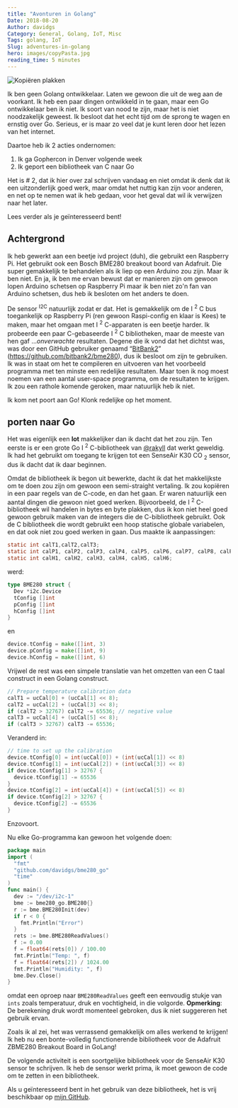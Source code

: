 ```yaml
---
title: "Avonturen in Golang"
Date: 2018-08-20
Author: davidgs
Category: General, Golang, IoT, Misc
Tags: golang, IoT
Slug: adventures-in-golang
hero: images/copyPasta.jpg
reading_time: 5 minutes
---
```


![Kopiëren plakken](/posts/category/programming/images/copyPasta.jpg)

Ik ben geen Golang ontwikkelaar. Laten we gewoon die uit de weg aan de voorkant. Ik heb een paar dingen ontwikkeld in te gaan, maar een Go ontwikkelaar ben ik niet. Ik soort van nood te zijn, maar het is niet noodzakelijk geweest. Ik besloot dat het echt tijd om de sprong te wagen en ernstig over Go. Serieus, er is maar zo veel dat je kunt leren door het lezen van het internet.

Daartoe heb ik 2 acties ondernomen:

1. Ik ga Gophercon in Denver volgende week
2. Ik geport een bibliotheek van C naar Go

Het is # 2, dat ik hier over zal schrijven vandaag en niet omdat ik denk dat ik een uitzonderlijk goed werk, maar omdat het nuttig kan zijn voor anderen, en net op te nemen wat ik heb gedaan, voor het geval dat wil ik verwijzen naar het later.

Lees verder als je geïnteresseerd bent!

## Achtergrond

Ik heb gewerkt aan een beetje ivd project (duh), die gebruikt een Raspberry Pi. Het gebruikt ook een Bosch BME280 breakout boord van Adafruit. Die super gemakkelijk te behandelen als ik liep op een Arduino zou zijn. Maar ik ben niet. En ja, ik ben me ervan bewust dat er manieren zijn om gewoon lopen Arduino schetsen op Raspberry Pi maar ik ben niet zo'n fan van Arduino schetsen, dus heb ik besloten om het anders te doen.

De sensor <sup>I2C</sup> natuurlijk zodat er dat. Het is gemakkelijk om de I <sup>2</sup> C bus toegankelijk op Raspberry Pi (ren gewoon Raspi-config en klaar is Kees) te maken, maar het omgaan met I <sup>2</sup> C-apparaten is een beetje harder. Ik probeerde een paar C-gebaseerde I <sup>2</sup> C bibliotheken, maar de meeste van hen gaf ...*onverwachte* resultaten. Degene die ik vond dat het dichtst was, was door een GitHub gebruiker genaamd “[BitBank2](https://github.com/bitbank2)” (https://github.com/bitbank2/bme280), dus ik besloot om zijn te gebruiken. Ik was in staat om het te compileren en uitvoeren van het voorbeeld programma met ten minste een redelijke resultaten. Maar toen ik nog moest noemen van een aantal user-space programma, om de resultaten te krijgen. Ik zou een rathole komende geroken, maar natuurlijk heb ik niet.

Ik kom net poort aan Go! Klonk redelijke op het moment.

## porten naar Go

Het was eigenlijk een **lot** makkelijker dan ik dacht dat het zou zijn. Ten eerste is er een grote Go I <sup>2</sup> C-bibliotheek van [@rakyll](https://twitter.com/rakyll) dat werkt geweldig. Ik had het gebruikt om toegang te krijgen tot een SenseAir K30 CO <sub>2</sub> sensor, dus ik dacht dat ik daar beginnen.

Omdat de bibliotheek ik begon uit bewerkte, dacht ik dat het makkelijkste om te doen zou zijn om gewoon een semi-straight vertaling. Ik zou kopiëren in een paar regels van de C-code, en dan het gaan. Er waren natuurlijk een aantal dingen die gewoon niet goed werken. Bijvoorbeeld, de I <sup>2</sup> C-bibliotheek wil handelen in bytes en byte plakken, dus ik kon niet heel goed gewoon gebruik maken van de integers die de C-bibliotheek gebruikt. Ook de C bibliotheek die wordt gebruikt een hoop statische globale variabelen, en dat ook niet zou goed werken in gaan. Dus maakte ik aanpassingen:

```c
static int calT1,calT2,calT3;
static int calP1, calP2, calP3, calP4, calP5, calP6, calP7, calP8, calP9;
static int calH1, calH2, calH3, calH4, calH5, calH6;
```

werd:

```go
type BME280 struct {
  Dev *i2c.Device
  tConfig []int
  pConfig []int
  hConfig []int
}
```

en

```go
device.tConfig = make([]int, 3)
device.pConfig = make([]int, 9)
device.hConfig = make([]int, 6)
```

Vrijwel de rest was een simpele translatie van het omzetten van een C taal construct in een Golang construct.

```c
// Prepare temperature calibration data
calT1 = ucCal[0] + (ucCal[1] << 8);
calT2 = ucCal[2] + (ucCal[3] << 8);
if (calT2 > 32767) calT2 -= 65536; // negative value
calT3 = ucCal[4] + (ucCal[5] << 8);
if (calT3 > 32767) calT3 -= 65536;
```

Veranderd in:

```go
// time to set up the calibration
device.tConfig[0] = int(ucCal[0]) + (int(ucCal[1]) << 8)
device.tConfig[1] = int(ucCal[2]) + (int(ucCal[3]) << 8)
if device.tConfig[1] > 32767 {
  device.tConfig[1] -= 65536
}
device.tConfig[2] = int(ucCal[4]) + (int(ucCal[5]) << 8)
if device.tConfig[2] > 32767 {
  device.tConfig[2] -= 65536
}
```

Enzovoort.

Nu elke Go-programma kan gewoon het volgende doen:

```go
package main
import (
  "fmt"
  "github.com/davidgs/bme280_go"
  "time"
)
func main() {
  dev := "/dev/i2c-1"
  bme := bme280_go.BME280{}
  r := bme.BME280Init(dev)
  if r < 0 {
    fmt.Println("Error")
  }
  rets := bme.BME280ReadValues()
  f := 0.00
  f = float64(rets[0]) / 100.00
  fmt.Println("Temp: ", f)
  f = float64(rets[2]) / 1024.00
  fmt.Println("Humidity: ", f)
  bme.Dev.Close()
}
```

omdat een oproep naar `BME280ReadValues` geeft een eenvoudig stukje van` ints` zoals temperatuur, druk en vochtigheid, in die volgorde. **Opmerking**: De berekening druk wordt momenteel gebroken, dus ik niet suggereren het gebruik ervan.

Zoals ik al zei, het was verrassend gemakkelijk om alles werkend te krijgen! Ik heb nu een bonte-volledig functionerende bibliotheek voor de Adafruit ZBME280 Breakout Board in GoLang!

De volgende activiteit is een soortgelijke bibliotheek voor de SenseAir K30 sensor te schrijven. Ik heb de sensor werkt prima, ik moet gewoon de code om te zetten in een bibliotheek.

Als u geïnteresseerd bent in het gebruik van deze bibliotheek, het is vrij beschikbaar op [mijn GitHub](https://github.com/davidgs).
